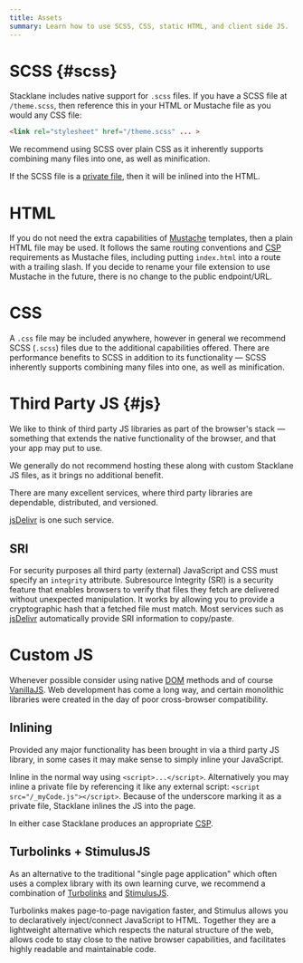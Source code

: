 ```yaml
---
title: Assets
summary: Learn how to use SCSS, CSS, static HTML, and client side JS.
---
```


# SCSS {#scss}

Stacklane includes native support for `.scss` files.
If you have a SCSS file at `/theme.scss`, then reference this
in your HTML or Mustache file as you would any CSS file:

```html
<link rel="stylesheet" href="/theme.scss" ... >
```

We recommend using SCSS over plain CSS as it inherently supports
combining many files into one, as well as minification.

If the SCSS file is a [private file](/🗄/Article/endpoints/mustache.md#private-files),
then it will be inlined into the HTML.

# HTML

If you do not need the extra capabilities of [Mustache](/🗄/Article/endpoints/mustache.md)
templates, then a plain HTML file may be used.  It follows the same routing conventions
and [CSP](/🗄/Article/endpoints/mustache.md#csp) requirements as Mustache files,
including putting `index.html` into a route with a trailing slash.
If you decide to rename your file extension to use Mustache in the future,
there is no change to the public endpoint/URL.

# CSS

A `.css` file may be included anywhere, however in general we recommend SCSS (`.scss`) files
due to the additional capabilities offered.
There are performance benefits to SCSS in addition to its functionality &mdash;
SCSS inherently supports combining many files into one, as well as minification.

# Third Party JS {#js}
   
We like to think of third party JS libraries as part of the browser's stack
&mdash; something that extends the native functionality of the browser, and that your app may put to use.

We generally do not recommend hosting these along with custom Stacklane JS files, as it brings no additional benefit.

There are many excellent services, where third party libraries are dependable, distributed, and versioned.

<a target="_blank" href="https://www.jsdelivr.com/">jsDelivr</a> is one such service.
        
## SRI        

For security purposes all third party (external) JavaScript and CSS must specify an `integrity` attribute.
Subresource Integrity (SRI) is a security feature that enables browsers to verify that 
files they fetch are delivered without unexpected manipulation.
It works by allowing you to provide a cryptographic hash that a fetched file must match.
Most services such as <a target="_blank" href="https://www.jsdelivr.com/">jsDelivr</a>
automatically provide SRI information to copy/paste.
        
# Custom JS

Whenever possible consider using native
<a target="_blank" href="https://developer.mozilla.org/en-US/docs/Web/API/Element">DOM</a>
methods and of course <a target="_blank" href="http://vanilla-js.com/">VanillaJS</a>.
Web development has come a long way, and certain monolithic libraries were 
created in the day of poor cross-browser compatibility.
        
## Inlining

Provided any major functionality has been brought in via a third party JS library,
in some cases it may make sense to simply inline your JavaScript.

Inline in the normal way using `<script>...</script>`.
Alternatively you may inline a private file by
referencing it like any external script:
`<script src="/_myCode.js"></script>`.
Because of the underscore marking it as a private file,
Stacklane inlines the JS into the page.
        
In either case Stacklane produces an appropriate [CSP](/🗄/Article/infrastructure.md#csp).

## Turbolinks + StimulusJS

As an alternative to the traditional "single page application" which 
often uses a complex library with its own learning curve, 
we recommend a combination of
<a href="https://github.com/turbolinks/turbolinks" target="_blank">Turbolinks</a> 
and
<a href="https://stimulusjs.org" target="_blank">StimulusJS</a>.

Turbolinks makes page-to-page navigation faster, and
Stimulus allows you to declaratively inject/connect JavaScript to HTML.
Together they are a lightweight alternative 
which respects the natural structure of the web, allows 
code to stay close to the native browser capabilities,
and facilitates highly readable and maintainable code.
 